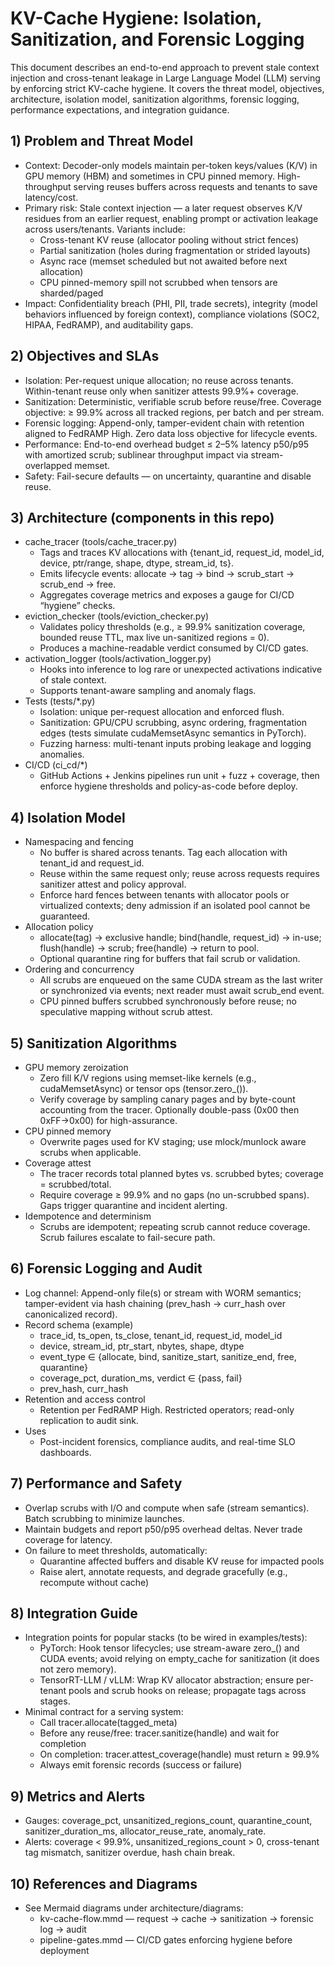 # KV-Cache Hygiene: Isolation, Sanitization, and Forensic Logging

This document describes an end-to-end approach to prevent stale context injection and cross-tenant leakage in Large Language Model (LLM) serving by enforcing strict KV-cache hygiene. It covers the threat model, objectives, architecture, isolation model, sanitization algorithms, forensic logging, performance expectations, and integration guidance.

## 1) Problem and Threat Model

- Context: Decoder-only models maintain per-token keys/values (K/V) in GPU memory (HBM) and sometimes in CPU pinned memory. High-throughput serving reuses buffers across requests and tenants to save latency/cost.
- Primary risk: Stale context injection — a later request observes K/V residues from an earlier request, enabling prompt or activation leakage across users/tenants. Variants include:
  - Cross-tenant KV reuse (allocator pooling without strict fences)
  - Partial sanitization (holes during fragmentation or strided layouts)
  - Async race (memset scheduled but not awaited before next allocation)
  - CPU pinned-memory spill not scrubbed when tensors are sharded/paged
- Impact: Confidentiality breach (PHI, PII, trade secrets), integrity (model behaviors influenced by foreign context), compliance violations (SOC2, HIPAA, FedRAMP), and auditability gaps.

## 2) Objectives and SLAs

- Isolation: Per-request unique allocation; no reuse across tenants. Within-tenant reuse only when sanitizer attests 99.9%+ coverage.
- Sanitization: Deterministic, verifiable scrub before reuse/free. Coverage objective: ≥ 99.9% across all tracked regions, per batch and per stream.
- Forensic logging: Append-only, tamper-evident chain with retention aligned to FedRAMP High. Zero data loss objective for lifecycle events.
- Performance: End-to-end overhead budget ≤ 2–5% latency p50/p95 with amortized scrub; sublinear throughput impact via stream-overlapped memset.
- Safety: Fail-secure defaults — on uncertainty, quarantine and disable reuse.

## 3) Architecture (components in this repo)

- cache_tracer (tools/cache_tracer.py)
  - Tags and traces KV allocations with {tenant_id, request_id, model_id, device, ptr/range, shape, dtype, stream_id, ts}.
  - Emits lifecycle events: allocate → tag → bind → scrub_start → scrub_end → free.
  - Aggregates coverage metrics and exposes a gauge for CI/CD “hygiene” checks.
- eviction_checker (tools/eviction_checker.py)
  - Validates policy thresholds (e.g., ≥ 99.9% sanitization coverage, bounded reuse TTL, max live un-sanitized regions = 0).
  - Produces a machine-readable verdict consumed by CI/CD gates.
- activation_logger (tools/activation_logger.py)
  - Hooks into inference to log rare or unexpected activations indicative of stale context.
  - Supports tenant-aware sampling and anomaly flags.
- Tests (tests/*.py)
  - Isolation: unique per-request allocation and enforced flush.
  - Sanitization: GPU/CPU scrubbing, async ordering, fragmentation edges (tests simulate cudaMemsetAsync semantics in PyTorch).
  - Fuzzing harness: multi-tenant inputs probing leakage and logging anomalies.
- CI/CD (ci_cd/*)
  - GitHub Actions + Jenkins pipelines run unit + fuzz + coverage, then enforce hygiene thresholds and policy-as-code before deploy.

## 4) Isolation Model

- Namespacing and fencing
  - No buffer is shared across tenants. Tag each allocation with tenant_id and request_id.
  - Reuse within the same request only; reuse across requests requires sanitizer attest and policy approval.
  - Enforce hard fences between tenants with allocator pools or virtualized contexts; deny admission if an isolated pool cannot be guaranteed.
- Allocation policy
  - allocate(tag) → exclusive handle; bind(handle, request_id) → in-use; flush(handle) → scrub; free(handle) → return to pool.
  - Optional quarantine ring for buffers that fail scrub or validation.
- Ordering and concurrency
  - All scrubs are enqueued on the same CUDA stream as the last writer or synchronized via events; next reader must await scrub_end event.
  - CPU pinned buffers scrubbed synchronously before reuse; no speculative mapping without scrub attest.

## 5) Sanitization Algorithms

- GPU memory zeroization
  - Zero fill K/V regions using memset-like kernels (e.g., cudaMemsetAsync) or tensor ops (tensor.zero_()).
  - Verify coverage by sampling canary pages and by byte-count accounting from the tracer. Optionally double-pass (0x00 then 0xFF→0x00) for high-assurance.
- CPU pinned memory
  - Overwrite pages used for KV staging; use mlock/munlock aware scrubs when applicable.
- Coverage attest
  - The tracer records total planned bytes vs. scrubbed bytes; coverage = scrubbed/total.
  - Require coverage ≥ 99.9% and no gaps (no un-scrubbed spans). Gaps trigger quarantine and incident alerting.
- Idempotence and determinism
  - Scrubs are idempotent; repeating scrub cannot reduce coverage. Scrub failures escalate to fail-secure path.

## 6) Forensic Logging and Audit

- Log channel: Append-only file(s) or stream with WORM semantics; tamper-evident via hash chaining (prev_hash → curr_hash over canonicalized record).
- Record schema (example)
  - trace_id, ts_open, ts_close, tenant_id, request_id, model_id
  - device, stream_id, ptr_start, nbytes, shape, dtype
  - event_type ∈ {allocate, bind, sanitize_start, sanitize_end, free, quarantine}
  - coverage_pct, duration_ms, verdict ∈ {pass, fail}
  - prev_hash, curr_hash
- Retention and access control
  - Retention per FedRAMP High. Restricted operators; read-only replication to audit sink.
- Uses
  - Post-incident forensics, compliance audits, and real-time SLO dashboards.

## 7) Performance and Safety

- Overlap scrubs with I/O and compute when safe (stream semantics). Batch scrubbing to minimize launches.
- Maintain budgets and report p50/p95 overhead deltas. Never trade coverage for latency.
- On failure to meet thresholds, automatically:
  - Quarantine affected buffers and disable KV reuse for impacted pools
  - Raise alert, annotate requests, and degrade gracefully (e.g., recompute without cache)

## 8) Integration Guide

- Integration points for popular stacks (to be wired in examples/tests):
  - PyTorch: Hook tensor lifecycles; use stream-aware zero_() and CUDA events; avoid relying on empty_cache for sanitization (it does not zero memory).
  - TensorRT-LLM / vLLM: Wrap KV allocator abstraction; ensure per-tenant pools and scrub hooks on release; propagate tags across stages.
- Minimal contract for a serving system:
  - Call tracer.allocate(tagged_meta)
  - Before any reuse/free: tracer.sanitize(handle) and wait for completion
  - On completion: tracer.attest_coverage(handle) must return ≥ 99.9%
  - Always emit forensic records (success or failure)

## 9) Metrics and Alerts

- Gauges: coverage_pct, unsanitized_regions_count, quarantine_count, sanitizer_duration_ms, allocator_reuse_rate, anomaly_rate.
- Alerts: coverage < 99.9%, unsanitized_regions_count > 0, cross-tenant tag mismatch, sanitizer overdue, hash chain break.

## 10) References and Diagrams

- See Mermaid diagrams under architecture/diagrams:
  - kv-cache-flow.mmd — request → cache → sanitization → forensic log → audit
  - pipeline-gates.mmd — CI/CD gates enforcing hygiene before deployment
